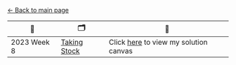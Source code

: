 [← Back to main page](https://github.com/meerens/preppin-data/blob/main/README.md)


| 📆          | 🗂️                                               | 🧠                                                                                             |
| ----------- | ------------------------------------------------- | ---------------------------------------------------------------------------------------------- |
| 2023 Week 8 | [Taking Stock](https://preppindata.blogspot.com/) | Click [here](https://count.co/report/QaHHzaFd5ME?frame=vVEIw4gDoJm) to view my solution canvas |

